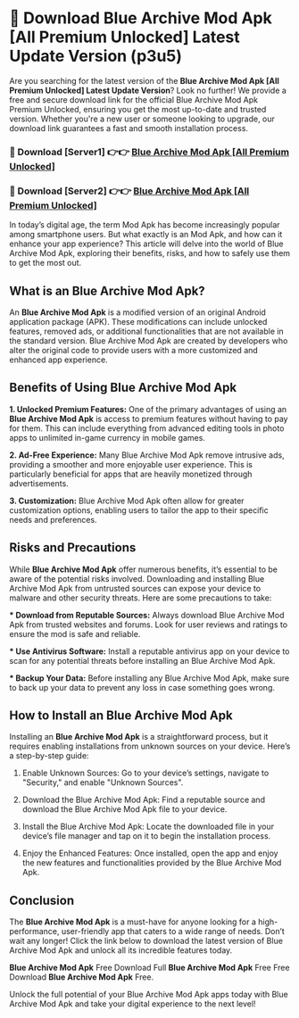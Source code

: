 # 🤖 Download Blue Archive Mod Apk [All Premium Unlocked] Latest Update Version (p3u5)

Are you searching for the latest version of the <strong>Blue Archive Mod Apk [All Premium Unlocked] Latest Update Version</strong>? Look no further! We provide a free and secure download link for the official Blue Archive Mod Apk Premium Unlocked, ensuring you get the most up-to-date and trusted version. Whether you're a new user or someone looking to upgrade, our download link guarantees a fast and smooth installation process.


<h3>📌 Download [Server1] 👉👉 <a href="https://hapymods.com?title=Blue+Archive+Mod+Apk&ref=3B1">Blue Archive Mod Apk [All Premium Unlocked]</a></h3>

<h3>📌 Download [Server2] 👉👉 <a href="https://hapymods.com?title=Blue+Archive+Mod+Apk&ref=3B1">Blue Archive Mod Apk [All Premium Unlocked]</a></h3>


In today’s digital age, the term Mod Apk has become increasingly popular among smartphone users. But what exactly is an Mod Apk, and how can it enhance your app experience? This article will delve into the world of Blue Archive Mod Apk, exploring their benefits, risks, and how to safely use them to get the most out.


<h2>What is an Blue Archive Mod Apk?</h2>

An <strong>Blue Archive Mod Apk</strong> is a modified version of an original Android application package (APK). These modifications can include unlocked features, removed ads, or additional functionalities that are not available in the standard version. Blue Archive Mod Apk are created by developers who alter the original code to provide users with a more customized and enhanced app experience.


<h2>Benefits of Using Blue Archive Mod Apk</h2>

<strong> 1. Unlocked Premium Features:</strong> One of the primary advantages of using an <strong>Blue Archive Mod Apk</strong> is access to premium features without having to pay for them. This can include everything from advanced editing tools in photo apps to unlimited in-game currency in mobile games.

<strong> 2. Ad-Free Experience:</strong> Many Blue Archive Mod Apk remove intrusive ads, providing a smoother and more enjoyable user experience. This is particularly beneficial for apps that are heavily monetized through advertisements.

<strong> 3. Customization:</strong> Blue Archive Mod Apk often allow for greater customization options, enabling users to tailor the app to their specific needs and preferences.


<h2>Risks and Precautions</h2>

While <strong>Blue Archive Mod Apk</strong> offer numerous benefits, it’s essential to be aware of the potential risks involved. Downloading and installing Blue Archive Mod Apk from untrusted sources can expose your device to malware and other security threats. Here are some precautions to take:

<strong> * Download from Reputable Sources:</strong> Always download Blue Archive Mod Apk from trusted websites and forums. Look for user reviews and ratings to ensure the mod is safe and reliable.

<strong> * Use Antivirus Software:</strong> Install a reputable antivirus app on your device to scan for any potential threats before installing an Blue Archive Mod Apk.

<strong> * Backup Your Data:</strong> Before installing any Blue Archive Mod Apk, make sure to back up your data to prevent any loss in case something goes wrong.


<h2>How to Install an Blue Archive Mod Apk</h2>

Installing an <strong>Blue Archive Mod Apk</strong> is a straightforward process, but it requires enabling installations from unknown sources on your device. Here’s a step-by-step guide:

 1. Enable Unknown Sources: Go to your device’s settings, navigate to "Security," and enable "Unknown Sources".

 2. Download the Blue Archive Mod Apk: Find a reputable source and download the Blue Archive Mod Apk file to your device.

 3. Install the Blue Archive Mod Apk: Locate the downloaded file in your device’s file manager and tap on it to begin the installation process.

 4. Enjoy the Enhanced Features: Once installed, open the app and enjoy the new features and functionalities provided by the Blue Archive Mod Apk.


<h2><strong>Conclusion</strong></h2>

The <strong>Blue Archive Mod Apk</strong> is a must-have for anyone looking for a high-performance, user-friendly app that caters to a wide range of needs. Don’t wait any longer! Click the link below to download the latest version of Blue Archive Mod Apk and unlock all its incredible features today.

<strong>Blue Archive Mod Apk</strong> Free Download Full <strong>Blue Archive Mod Apk</strong> Free Free Download <strong>Blue Archive Mod Apk</strong> Free.

Unlock the full potential of your Blue Archive Mod Apk apps today with Blue Archive Mod Apk and take your digital experience to the next level!